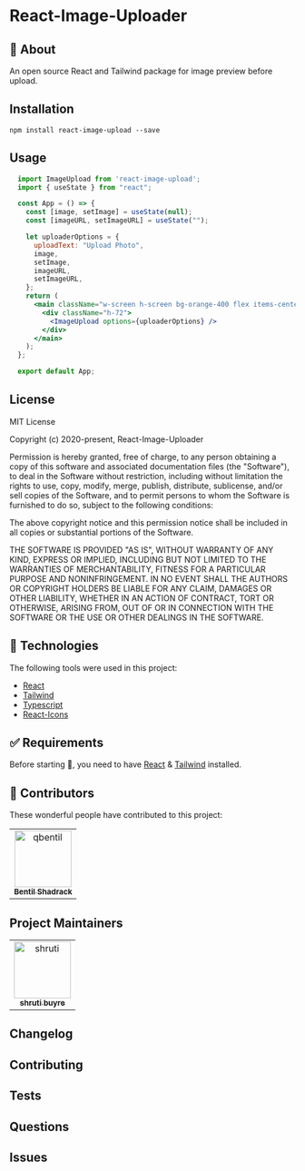 # React-Image-Uploader

## :dart: About

An open source React and Tailwind package for image preview before upload.

## Installation

`npm install react-image-upload --save`

## Usage

```jsx
  import ImageUpload from 'react-image-upload';
  import { useState } from "react";

  const App = () => {
    const [image, setImage] = useState(null);
    const [imageURL, setImageURL] = useState("");

    let uploaderOptions = {
      uploadText: "Upload Photo",
      image,
      setImage,
      imageURL,
      setImageURL,
    };
    return (
      <main className="w-screen h-screen bg-orange-400 flex items-center justify-center">
        <div className="h-72">
          <ImageUpload options={uploaderOptions} />
        </div>
      </main>
    );
  };

  export default App;
```

## License

MIT License

Copyright (c) 2020-present, React-Image-Uploader

Permission is hereby granted, free of charge, to any person obtaining a copy
of this software and associated documentation files (the "Software"), to deal
in the Software without restriction, including without limitation the rights
to use, copy, modify, merge, publish, distribute, sublicense, and/or sell
copies of the Software, and to permit persons to whom the Software is
furnished to do so, subject to the following conditions:

The above copyright notice and this permission notice shall be included in all
copies or substantial portions of the Software.

THE SOFTWARE IS PROVIDED "AS IS", WITHOUT WARRANTY OF ANY KIND, EXPRESS OR
IMPLIED, INCLUDING BUT NOT LIMITED TO THE WARRANTIES OF MERCHANTABILITY,
FITNESS FOR A PARTICULAR PURPOSE AND NONINFRINGEMENT. IN NO EVENT SHALL THE
AUTHORS OR COPYRIGHT HOLDERS BE LIABLE FOR ANY CLAIM, DAMAGES OR OTHER
LIABILITY, WHETHER IN AN ACTION OF CONTRACT, TORT OR OTHERWISE, ARISING FROM,
OUT OF OR IN CONNECTION WITH THE SOFTWARE OR THE USE OR OTHER DEALINGS IN THE
SOFTWARE.

## :rocket: Technologies

The following tools were used in this project:

- [React](https://reactjs.org/)
- [Tailwind](https://tailwindcss.com/)
- [Typescript](https://www.typescriptlang.org/)
- [React-Icons](https://react-icons.github.io/react-icons/)

## :white_check_mark: Requirements

Before starting :checkered_flag:, you need to have [React](https://reactjs.org/) & [Tailwind](https://tailwindcss.com/) installed.

## :memo: Contributors

These wonderful people have contributed to this project:

<!-- readme: contributors -start -->
<table>
<tr>
    <td align="center">
        <a href="https://github.com/qbentil">
            <img src="https://avatars.githubusercontent.com/u/55560024?v=4" width="100;" alt="qbentil"/>
            <br />
            <sub><b>Bentil Shadrack</b></sub>
        </a>
    </td></tr>
</table>
<!-- readme: contributors -end -->

## Project Maintainers

<!-- readme: collaborators -start -->
<table>
<tr>
    <td align="center">
        <a href="https://github.com/shrutibuyre">
            <img src="https://avatars.githubusercontent.com/u/55560024?v=4" width="100;" alt="shruti"/>
            <br />
            <sub><b>shruti buyre</b></sub>
        </a>
    </td></tr>
</table>
<!-- readme: collaborators -end -->

## Changelog

## Contributing

## Tests

## Questions

## Issues
